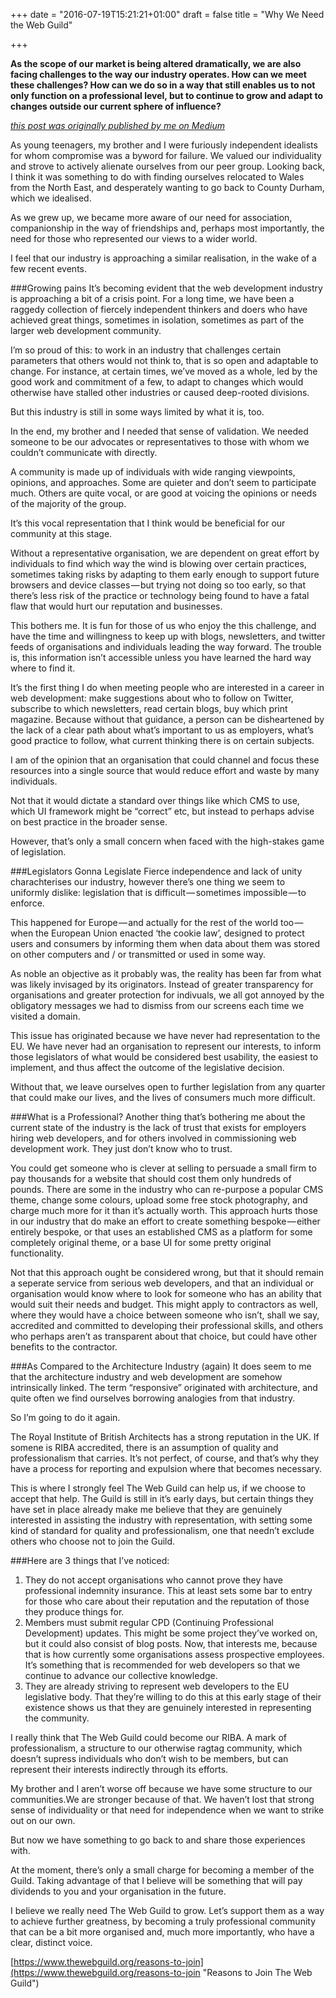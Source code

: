 +++
date = "2016-07-19T15:21:21+01:00"
draft = false
title = "Why We Need the Web Guild"

+++

**As the scope of our market is being altered dramatically, we are also facing challenges to the way our industry operates. How can we meet these challenges? How can we do so in a way that still enables us to not only function on a professional level, but to continue to grow and adapt to changes outside our current sphere of influence?**

[_this post was originally published by me on Medium_](http://medium.com/@endymion1818/why-we-need-the-web-g… "Why We Need The Web Guild on Medium")

As young teenagers, my brother and I were furiously independent idealists for whom compromise was a byword for failure. We valued our individuality and strove to actively alienate ourselves from our peer group. Looking back, I think it was something to do with finding ourselves relocated to Wales from the North East, and desperately wanting to go back to County Durham, which we idealised.

As we grew up, we became more aware of our need for association, companionship in the way of friendships and, perhaps most importantly, the need for those who represented our views to a wider world.

I feel that our industry is approaching a similar realisation, in the wake of a few recent events.

###Growing pains
It’s becoming evident that the web development industry is approaching a bit of a crisis point. For a long time, we have been a raggedy collection of fiercely independent thinkers and doers who have achieved great things, sometimes in isolation, sometimes as part of the larger web development community.

I’m so proud of this: to work in an industry that challenges certain parameters that others would not think to, that is so open and adaptable to change. For instance, at certain times, we’ve moved as a whole, led by the good work and commitment of a few, to adapt to changes which would otherwise have stalled other industries or caused deep-rooted divisions.

But this industry is still in some ways limited by what it is, too.

In the end, my brother and I needed that sense of validation. We needed someone to be our advocates or representatives to those with whom we couldn’t communicate with directly.

A community is made up of individuals with wide ranging viewpoints, opinions, and approaches. Some are quieter and don’t seem to participate much. Others are quite vocal, or are good at voicing the opinions or needs of the majority of the group.

It’s this vocal representation that I think would be beneficial for our community at this stage.

Without a representative organisation, we are dependent on great effort by individuals to find which way the wind is blowing over certain practices, sometimes taking risks by adapting to them early enough to support future browsers and device classes — but trying not doing so too early, so that there’s less risk of the practice or technology being found to have a fatal flaw that would hurt our reputation and businesses.

This bothers me. It is fun for those of us who enjoy the this challenge, and have the time and willingness to keep up with blogs, newsletters, and twitter feeds of organisations and individuals leading the way forward. The trouble is, this information isn’t accessible unless you have learned the hard way where to find it.

It’s the first thing I do when meeting people who are interested in a career in web development: make suggestions about who to follow on Twitter, subscribe to which newsletters, read certain blogs, buy which print magazine. Because without that guidance, a person can be disheartened by the lack of a clear path about what’s important to us as employers, what’s good practice to follow, what current thinking there is on certain subjects.

I am of the opinion that an organisation that could channel and focus these resources into a single source that would reduce effort and waste by many individuals.

Not that it would dictate a standard over things like which CMS to use, which UI framework might be “correct” etc, but instead to perhaps advise on best practice in the broader sense.

However, that’s only a small concern when faced with the high-stakes game of legislation.

###Legislators Gonna Legislate
Fierce independence and lack of unity charachterises our industry, however there’s one thing we seem to uniformly dislike: legislation that is difficult — sometimes impossible — to enforce.

This happened for Europe — and actually for the rest of the world too — when the European Union enacted ‘the cookie law’, designed to protect users and consumers by informing them when data about them was stored on other computers and / or transmitted or used in some way.

As noble an objective as it probably was, the reality has been far from what was likely invisaged by its originators. Instead of greater transparency for organisations and greater protection for indivuals, we all got annoyed by the obligatory messages we had to dismiss from our screens each time we visited a domain.

This issue has originated because we have never had representation to the EU. We have never had an organisation to represent our interests, to inform those legislators of what would be considered best usability, the easiest to implement, and thus affect the outcome of the legislative decision.

Without that, we leave ourselves open to further legislation from any quarter that could make our lives, and the lives of consumers much more difficult.

###What is a Professional?
Another thing that’s bothering me about the current state of the industry is the lack of trust that exists for employers hiring web developers, and for others involved in commissioning web development work. They just don’t know who to trust.

You could get someone who is clever at selling to persuade a small firm to pay thousands for a website that should cost them only hundreds of pounds. There are some in the industry who can re-purpose a popular CMS theme, change some colours, upload some free stock photography, and charge much more for it than it’s actually worth. This approach hurts those in our industry that do make an effort to create something bespoke — either entirely bespoke, or that uses an established CMS as a platform for some completely original theme, or a base UI for some pretty original functionality.

Not that this approach ought be considered wrong, but that it should remain a seperate service from serious web developers, and that an individual or organisation would know where to look for someone who has an ability that would suit their needs and budget.
This might apply to contractors as well, where they would have a choice between someone who isn’t, shall we say, accredited and committed to developing their professional skills, and others who perhaps aren’t as transparent about that choice, but could have other benefits to the contractor.

###As Compared to the Architecture Industry (again)
It does seem to me that the architecture industry and web development are somehow intrinsically linked. The term “responsive” originated with architecture, and quite often we find ourselves borrowing analogies from that industry.

So I’m going to do it again.

The Royal Institute of British Architects has a strong reputation in the UK. If somene is RIBA accredited, there is an assumption of quality and professionalism that carries. It’s not perfect, of course, and that’s why they have a process for reporting and expulsion where that becomes necessary.

This is where I strongly feel The Web Guild can help us, if we choose to accept that help. The Guild is still in it’s early days, but certain things they have set in place already make me believe that they are genuinely interested in assisting the industry with representation, with setting some kind of standard for quality and professionalism, one that needn’t exclude others who choose not to join the Guild.

###Here are 3 things that I’ve noticed:
1. They do not accept organisations who cannot prove they have professional indemnity insurance. This at least sets some bar to entry for those who care about their reputation and the reputation of those they produce things for.
2. Members must submit regular CPD (Continuing Professional Development) updates. This might be some project they’ve worked on, but it could also consist of blog posts. Now, that interests me, because that is how currently some organisations assess prospective employees. It’s something that is recommended for web developers so that we continue to advance our collective knowledge.
3. They are already striving to represent web developers to the EU legislative body. That they’re willing to do this at this early stage of their existence shows us that they are genuinely interested in representing the community.

I really think that The Web Guild could become our RIBA. A mark of professionalism, a structure to our otherwise ragtag community, which doesn’t supress individuals who don’t wish to be members, but can represent their interests indirectly through its efforts.

My brother and I aren’t worse off because we have some structure to our communities.We are stronger because of that. We haven’t lost that strong sense of individuality or that need for independence when we want to strike out on our own.

But now we have something to go back to and share those experiences with.

At the moment, there’s only a small charge for becoming a member of the Guild. Taking advantage of that I believe will be something that will pay dividends to you and your organisation in the future.

I believe we really need The Web Guild to grow. Let’s support them as a way to achieve further greatness, by becoming a truly professional community that can be a bit more organised and, much more importantly, who have a clear, distinct voice.

[https://www.thewebguild.org/reasons-to-join](https://www.thewebguild.org/reasons-to-join "Reasons to Join The Web Guild")
